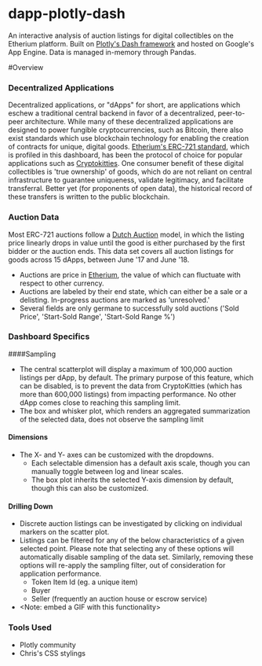 # dapp-plotly-dash

An interactive analysis of auction listings for digital collectibles on the Etherium platform.  Built on [Plotly's Dash framework](https://dash.plot.ly/) and hosted on Google's App Engine.  Data is managed in-memory through Pandas.

#Overview

### Decentralized Applications

Decentralized applications, or "dApps" for short, are applications which eschew a traditional central backend in favor of a decentralized, peer-to-peer architecture.  While many of these decentralized applications are designed to power fungible cryptocurrencies, such as Bitcoin, there also exist standards which use blockchain technology for enabling the creation of contracts for unique, digital goods. [Etherium's ERC-721 standard](https://medium.com/crypto-currently/the-anatomy-of-erc721-e9db77abfc24), which is profiled in this dashboard, has been the protocol of choice for  popular applications such as [Cryptokitties](https://www.cryptokitties.co/). One consumer benefit of these digital collectibles is 'true ownership' of goods, which do are not reliant on central infrastructure to guarantee uniqueness, validate legitimacy, and facilitate transferral. Better yet (for proponents of open data), the historical record of these transfers is written to the public blockchain.

### Auction Data

Most ERC-721 auctions follow a [Dutch Auction](https://en.wikipedia.org/wiki/Dutch_auction) model, in which the listing price linearly drops in value until the good is either purchased by the first bidder or the auction ends.  This data set covers all auction listings for goods across 15 dApps, between June '17 and June '18.

* Auctions are price in [Etherium](https://en.wikipedia.org/wiki/Ethereum), the value of which can fluctuate with respect to other currency.
* Auctions are labeled by their end state, which can either be a sale or a delisting.  In-progress auctions are marked as 'unresolved.'
* Several fields are only germane to successfully sold auctions ('Sold Price', 'Start-Sold Range', 'Start-Sold Range %')

### Dashboard Specifics

####Sampling
* The central scatterplot will display a maximum of 100,000 auction listings per dApp, by default.  The primary purpose of this feature, which can be disabled, is to prevent the data from CryptoKitties (which has more than 600,000 listings) from impacting performance.  No other dApp comes close to reaching this sampling limit.
* The box and whisker plot, which renders an aggregated summarization of the selected data, does not observe the sampling limit

#### Dimensions
* The X- and Y- axes can be customized with the dropdowns.
  * Each selectable dimension has a default axis scale, though you can manually toggle between log and linear scales.
  * The box plot inherits the selected Y-axis dimension by default, though this can also be customized.

#### Drilling Down
* Discrete auction listings can be investigated by clicking on individual markers on the scatter plot.
* Listings can be filtered for any of the below characteristics of a given selected point.  Please note that selecting any of these options will automatically disable sampling of the data set.  Similarly, removing these options will re-apply the sampling filter, out of consideration for application performance.
  * Token Item Id (eg. a unique item)
  * Buyer
  * Seller (frequently an auction house or escrow service)
 * <Note: embed a GIF with this functionality>

### Tools Used

* Plotly community
* Chris's CSS stylings
